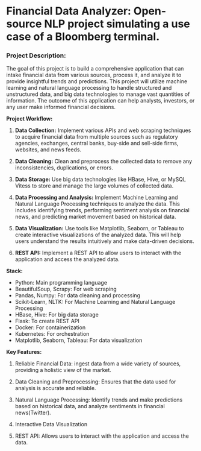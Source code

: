 #  **Financial Data Analyzer**: Open-source NLP project simulating a use case of a Bloomberg terminal. 

### Project Description: 

The goal of this project is to build a comprehensive application that can intake financial data from various sources, process it, and analyze it to provide insightful trends and predictions. This project will utilize machine learning and natural language processing to handle structured and unstructured data, and big data technologies to manage vast quantities of information. The outcome of this application can help analysts, investors, or any user make informed financial decisions.

**Project Workflow:**

1. **Data Collection:** Implement various APIs and web scraping techniques to acquire financial data from multiple sources such as regulatory agencies, exchanges, central banks, buy-side and sell-side firms, websites, and news feeds.

2. **Data Cleaning:** Clean and preprocess the collected data to remove any inconsistencies, duplications, or errors. 

3. **Data Storage:** Use big data technologies like HBase, Hive, or MySQL Vitess to store and manage the large volumes of collected data.

4. **Data Processing and Analysis:** Implement Machine Learning and Natural Language Processing techniques to analyze the data. This includes identifying trends, performing sentiment analysis on financial news, and predicting market movement based on historical data.

5. **Data Visualization:** Use tools like Matplotlib, Seaborn, or Tableau to create interactive visualizations of the analyzed data. This will help users understand the results intuitively and make data-driven decisions.

6. **REST API:** Implement a REST API to allow users to interact with the application and access the analyzed data.

**Stack:**

- Python: Main programming language
- BeautifulSoup, Scrapy: For web scraping
- Pandas, Numpy: For data cleaning and processing
- Scikit-Learn, NLTK: For Machine Learning and Natural Language Processing
- HBase, Hive: For big data storage
- Flask: To create REST API
- Docker: For containerization
- Kubernetes: For orchestration
- Matplotlib, Seaborn, Tableau: For data visualization

**Key Features:**

1. Reliable Financial Data: ingest data from a wide variety of sources, providing a holistic view of the market.

2. Data Cleaning and Preprocessing: Ensures that the data used for analysis is accurate and reliable.

3. Natural Language Processing: Identify trends and make predictions based on historical data, and analyze sentiments in financial news(Twitter).

4. Interactive Data Visualization

5. REST API: Allows users to interact with the application and access the data.
